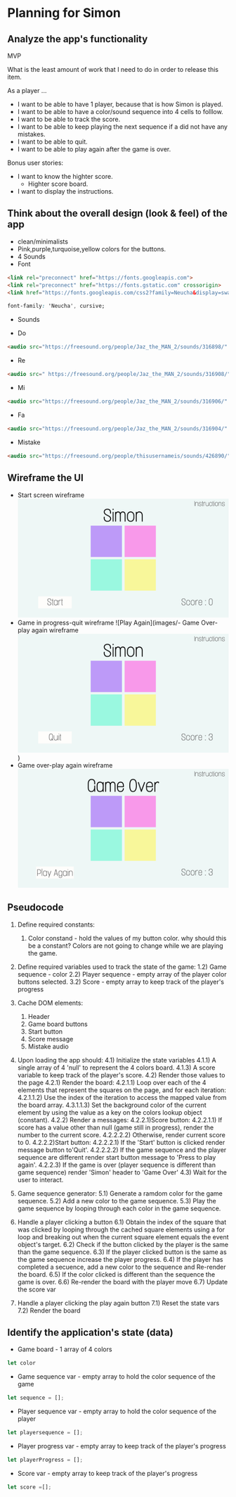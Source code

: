 # Planning for Simon
## Analyze the app's functionality

MVP

What is the least amount of work that I need to do in order to release this item.

As a player ...
- I want to be able to have 1 player, because that is how Simon is played.
- I want to be able to have a color/sound sequence into 4 cells to folllow.
- I want to be able to track the score.
- I want to be able to keep playing the next sequence if a did not have any mistakes.
- I want to be able to quit.
- I want to be able to play again after the game is over.

Bonus user stories:
- I want to know the highter score.
    - Highter score board.
- I want to display the instructions. 

## Think about the overall design (look & feel) of the app
- clean/minimalists 
- Pink,purple,turquoise,yellow colors for the buttons.
- 4 Sounds 
- Font 
```html
<link rel="preconnect" href="https://fonts.googleapis.com">
<link rel="preconnect" href="https://fonts.gstatic.com" crossorigin>
<link href="https://fonts.googleapis.com/css2?family=Neucha&display=swap" rel="stylesheet">
```

```css
font-family: 'Neucha', cursive;
```
- Sounds 

- Do
```html
<audio src="https://freesound.org/people/Jaz_the_MAN_2/sounds/316898/" data-sound="purple" ></audio> 
```
- Re
```html
<audio src=" https://freesound.org/people/Jaz_the_MAN_2/sounds/316908/" data-sound="pink" ></audio>   
```
- Mi
```html
<audio src="https://freesound.org/people/Jaz_the_MAN_2/sounds/316906/" data-sound="turquoise" ></audio>    
```
- Fa
```html
<audio src="https://freesound.org/people/Jaz_the_MAN_2/sounds/316904/" data-sound="yellow" ></audio>   
```
- Mistake
```html
<audio src="https://freesound.org/people/thisusernameis/sounds/426890/" data-sound="mistake" ></audio>   
```

## Wireframe the UI

- Start screen wireframe
![Start Screen](images/start-screen.jpg)
- Game in progress-quit wireframe
![Play Again](images/- Game Over-play again wireframe
![Play Again](images/quit.jpg))
- Game over-play again wireframe
![Play Again](images/game-over.jpg)

## Pseudocode 
1) Define required constants:
    1) Color constand - hold the values of my button color. why should this be a constant? Colors are not going to change while we are playing the game.

2) Define required variables used to track the state of the game:
    1.2) Game sequence - color 
    2.2) Player sequence - empty array of the player color buttons selected.
    3.2) Score - empty array to keep track of the player's progress
    
3) Cache DOM elements:
    1) Header
    2) Game board buttons
    3) Start button
    4) Score message
    4) Mistake audio

4) Upon loading the app should:
    4.1) Initialize the state variables
        4.1.1) A single array of 4 'null' to represent the 4 colors board.
        4.1.3) A score variable to keep track of the player's score.
    4.2) Render those values to the page
        4.2.1) Render the board:
            4.2.1.1) Loop over each of the 4 elements that represent the squares on the page, and for each iteration:
                4.2.1.1.2) Use the index of the iteration to access the mapped value from the board array.
                4.3.1.1.3) Set the background color of the current element by using the value as a key on the colors lookup object (constant).
            4.2.2) Render a messages:
                4.2.2.1)Score button: 
                4.2.2.1.1) If score has a value other than null (game still in progress), render the number to the current score. 
                4.2.2.2.2) Otherwise, render current score to 0.
                4.2.2.2)Start button:
                4.2.2.2.1) If the 'Start' button is clicked render message button to'Quit'.
                4.2.2.2.2) If the game sequence and the player sequence are different render start button message to 'Press to play again'.
                4.2.2.3) If  the game is over (player sequence is different than game sequence) render 'Simon' header to 'Game Over'
    4.3) Wait for the user to interact.

5) Game sequence generator:
    5.1) Generate a ramdom color for the game sequence.
    5.2) Add a new color to the game sequence.
    5.3) Play the game sequence by looping through each color in the game sequence.

6) Handle a player clicking a button
    6.1) Obtain the index of the square that was clicked by looping through the cached square elements using a for loop and breaking out when the current square element equals the event object's target.
    6.2) Check if the button clicked by the player is the same than the game sequence.
    6.3) If the player clicked button is the same as the game sequence increase the player progress.
    6.4) If the player has completed a secuence, add a new color to the sequence and Re-render the board.
    6.5) If the color clicked is different than the sequence the game is over.
    6.6) Re-render the board with the player move
    6.7) Update the score var 

7) Handle a player clicking the play again button
    7.1) Reset the state vars
    7.2) Render the board

## Identify the application's state (data)
  
- Game board - 1 array of 4 colors
```js
let color
```
- Game sequence var - empty array to hold the color sequence of the game 
```js
let sequence = [];
```
- Player sequence var - empty array to hold the color sequence of the player 
```js 
let playersequence = [];
```
- Player progress var - empty array to keep track of the player's progress
```js
let playerProgress = [];
```
- Score var - empty array to keep track of the player's progress

```js
let score =[];
